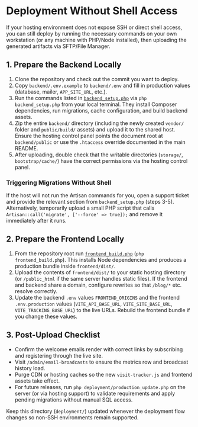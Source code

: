 # Deployment Without Shell Access

If your hosting environment does not expose SSH or direct shell access, you can still deploy by running the necessary commands on your own workstation (or any machine with PHP/Node installed), then uploading the generated artifacts via SFTP/File Manager.

## 1. Prepare the Backend Locally

1. Clone the repository and check out the commit you want to deploy.
2. Copy `backend/.env.example` to `backend/.env` and fill in production values (database, mailer, `APP_SITE_URL`, etc.).
3. Run the commands listed in [`backend_setup.php`](backend_setup.php) via `php backend_setup.php` from your local terminal. They install Composer dependencies, run migrations, cache configuration, and build backend assets.
4. Zip the entire `backend/` directory (including the newly created `vendor/` folder and `public/build/` assets) and upload it to the shared host. Ensure the hosting control panel points the document root at `backend/public` or use the `.htaccess` override documented in the main README.
5. After uploading, double check that the writable directories (`storage/`, `bootstrap/cache/`) have the correct permissions via the hosting control panel.

### Triggering Migrations Without Shell

If the host will not run the Artisan commands for you, open a support ticket and provide the relevant section from `backend_setup.php` (steps 3-5). Alternatively, temporarily upload a small PHP script that calls `Artisan::call('migrate', ['--force' => true]);` and remove it immediately after it runs.

## 2. Prepare the Frontend Locally

1. From the repository root run [`frontend_build.php`](frontend_build.php) (`php frontend_build.php`). This installs Node dependencies and produces a production bundle inside `frontend/dist/`.
2. Upload the contents of `frontend/dist/` to your static hosting directory (or `/public_html` if the same server handles static files). If the frontend and backend share a domain, configure rewrites so that `/blog/*` etc. resolve correctly.
3. Update the backend `.env` values `FRONTEND_ORIGINS` and the frontend `.env.production` values (`VITE_API_BASE_URL`, `VITE_SITE_BASE_URL`, `VITE_TRACKING_BASE_URL`) to the live URLs. Rebuild the frontend bundle if you change these values.

## 3. Post-Upload Checklist

- Confirm the welcome emails render with correct links by subscribing and registering through the live site.
- Visit `/admin/email-broadcasts` to ensure the metrics row and broadcast history load.
- Purge CDN or hosting caches so the new `visit-tracker.js` and frontend assets take effect.
- For future releases, run `php deployment/production_update.php` on the server (or via hosting support) to validate requirements and apply pending migrations without manual SQL access.

Keep this directory (`deployment/`) updated whenever the deployment flow changes so non-SSH environments remain supported.

